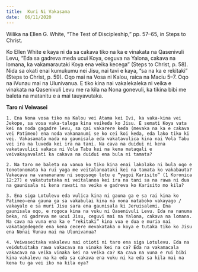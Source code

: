 ```yaml
---
title:  Kuri Ni Vakasama
date:  06/11/2020
---
```


Wilika na Ellen G. White, “The Test of Discipleship,” pp. 57–65, in Steps to Christ.

Ko Ellen White e kaya ni da sa cakava tiko na ka e vinakata na Qasenivuli Levu, “Eda sa gadreva meda ucui Koya, ceguva na Yalona, cakava na lomana, ka vakamarautaki Koya ena veika kecega” (Steps to Christ, p. 58). Nida sa okati enai kumukumu nei Jisu, nai tavi e kaya, “sa na ka e rekitaki” (Steps to Christ, p. 59). Oqo mai na Vosa ni Kalou, raica na Maciu 5–7. Oqo na iVunau mai na Ulunivanua. E tiko kina nai vakalekaleka ni veika e vinakata na Qasenivuli Levu me ra kila na Nona gonevuli, ka tikina bibi me baleta na matanitu e a mai tauyavutaka.

**Taro ni Veiwasei**

`1. Ena Nona vosa tiko na Kalou vei Atama kei Ivi, ka vaka-kina vei Jekope, sa vosa vaka-talega kina veikeda ko Jisu. E semati Koya vata kei na noda gagadre levu, sa qai vakarere keda (mevaka na ka e cakava vei Patimeo) ena noda vakananumi se ko cei koi keda, eda lako tiko ki vei. Vakasamata mada na gaunisala eda vakatavulica kina nai Vola Tabu vei ira na luveda kei ira na tani. Na cava na duidui ni kena vakatavulici vakaca ni Vola Tabu kei na kena mataqali e veivakayavalati ka cakava na duidui ena bula ni tamata?`

`2. Na taro me baleta na vanua ko tiko kina enai lakolako ni bula oqo e tonotonomata ka rui yaga me veitalanoataki kei na tamata ko vakabauta? Vakacava na vananananu ni soqosoqo lotu e “yagoi Karisito” (1 Koronica 12:27) e vakatututaka ni veitalanoa kei ira na tani sa na rawa ni dua na gaunisala ni kena rawati na veika e gadreva ko Karisito mo kila?`

`3. Ena siga Lotulevu eda vulica kina ni gauna ga e sa rai kina ko Patimeo—ena gauna ga sa vakabulai kina na nona mataboko vakayago / vakayalo e sa muri Jisu sara ena gaunisala ki Jeruisalemi. Ena gaunisala oqo, e rogoca kina na vuku ni Qasenivuli Levu. Eda na nanuma beka, ni gadreva me ucui Jisu, ceguvi mai na Yalona, cakava na lomana. Na cava na vuna ena ka e “rekitaki” kina vua e dua e muria nai vakatagedegede ena kena cecere mevakataka o koya e tutaka tiko ko Jisu ena Nonai Vunau mai na Ulunivanua?`

`4. Veiwaseitaka vakalevu nai otioti ni taro ena siga Lotulevu. Eda na veidutuitaka rawa vakacava na vinaka kei na ca? Eda na vakamacala vakacava na veika vinaka kei na veika ca? Ka cava na vuna e rui bibi kina vakalevu na ka eda sa cakava ena vuku ni ka eda sa kila mai na kena tu ga vei iko na kila oya?`